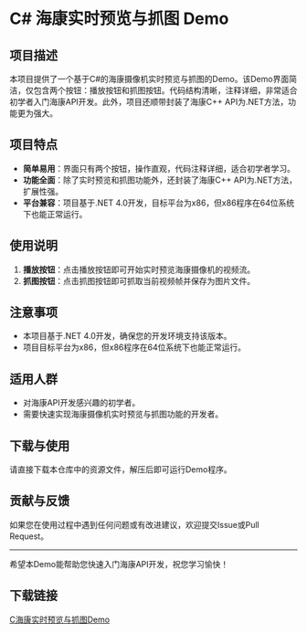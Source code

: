 # C# 海康实时预览与抓图 Demo

## 项目描述

本项目提供了一个基于C#的海康摄像机实时预览与抓图的Demo。该Demo界面简洁，仅包含两个按钮：播放按钮和抓图按钮。代码结构清晰，注释详细，非常适合初学者入门海康API开发。此外，项目还顺带封装了海康C++ API为.NET方法，功能更为强大。

## 项目特点

- **简单易用**：界面只有两个按钮，操作直观，代码注释详细，适合初学者学习。
- **功能全面**：除了实时预览和抓图功能外，还封装了海康C++ API为.NET方法，扩展性强。
- **平台兼容**：项目基于.NET 4.0开发，目标平台为x86，但x86程序在64位系统下也能正常运行。

## 使用说明

1. **播放按钮**：点击播放按钮即可开始实时预览海康摄像机的视频流。
2. **抓图按钮**：点击抓图按钮即可抓取当前视频帧并保存为图片文件。

## 注意事项

- 本项目基于.NET 4.0开发，确保您的开发环境支持该版本。
- 项目目标平台为x86，但x86程序在64位系统下也能正常运行。

## 适用人群

- 对海康API开发感兴趣的初学者。
- 需要快速实现海康摄像机实时预览与抓图功能的开发者。

## 下载与使用

请直接下载本仓库中的资源文件，解压后即可运行Demo程序。

## 贡献与反馈

如果您在使用过程中遇到任何问题或有改进建议，欢迎提交Issue或Pull Request。

---

希望本Demo能帮助您快速入门海康API开发，祝您学习愉快！

## 下载链接

[C海康实时预览与抓图Demo](https://pan.quark.cn/s/fa2559d7be47)
